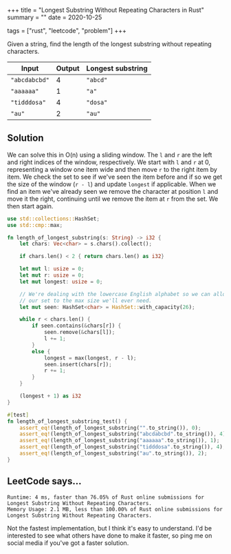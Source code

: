 +++
title = "Longest Substring Without Repeating Characters in Rust"
summary = ""
date = 2020-10-25

tags = ["rust", "leetcode", "problem"]
+++

Given a string, find the length of the longest substring without repeating characters.

<!--more-->

Input | Output | Longest substring
--- | --- | ---
`"abcdabcbd"` | 4 | `"abcd"`
`"aaaaaa"` | 1 | `"a"`
`"tidddosa"` | 4 | `"dosa"`
`"au"` | 2 | `"au"`

## Solution

We can solve this in O(n) using a sliding window. The `l` and `r` are the left and right indices of the window, respectively. We start with `l` and `r` at 0, representing a window one item wide and then move `r` to the right item by item. We check the set to see if we've seen the item before and if so we get the size of the window (`r - l`) and update `longest` if applicable. When we find an item we've already seen we remove the character at position `l` and move it the right, continuing until we remove the item at `r` from the set. We then start again.

```rust
use std::collections::HashSet;
use std::cmp::max;

fn length_of_longest_substring(s: String) -> i32 {
    let chars: Vec<char> = s.chars().collect();

    if chars.len() < 2 { return chars.len() as i32}

    let mut l: usize = 0;
    let mut r: usize = 0;
    let mut longest: usize = 0;

    // We're dealing with the lowercase English alphabet so we can allocate
    // our set to the max size we'll ever need.
    let mut seen: HashSet<char> = HashSet::with_capacity(26);

    while r < chars.len() {
        if seen.contains(&chars[r]) {
            seen.remove(&chars[l]);
            l += 1;
        }
        else {
            longest = max(longest, r - l);
            seen.insert(chars[r]);
            r += 1;
        }
    }

    (longest + 1) as i32
}

#[test]
fn length_of_longest_substring_test() {
    assert_eq!(length_of_longest_substring("".to_string()), 0);
    assert_eq!(length_of_longest_substring("abcdabcbd".to_string()), 4);
    assert_eq!(length_of_longest_substring("aaaaaa".to_string()), 1);
    assert_eq!(length_of_longest_substring("tidddosa".to_string()), 4);
    assert_eq!(length_of_longest_substring("au".to_string()), 2);
}
```

## LeetCode says...

```text
Runtime: 4 ms, faster than 76.05% of Rust online submissions for Longest Substring Without Repeating Characters.
Memory Usage: 2.1 MB, less than 100.00% of Rust online submissions for Longest Substring Without Repeating Characters.
```

Not the fastest implementation, but I think it's easy to understand. I'd be interested to see what others have done to make it faster, so ping me on social media if you've got a faster solution.